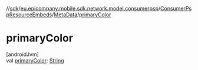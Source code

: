 //[sdk](../../../../index.md)/[eu.epicompany.mobile.sdk.network.model.consumerpsp](../../index.md)/[ConsumerPspResourceEmbeds](../index.md)/[MetaData](index.md)/[primaryColor](primary-color.md)

# primaryColor

[androidJvm]\
val [primaryColor](primary-color.md): [String](https://kotlinlang.org/api/latest/jvm/stdlib/kotlin/-string/index.html)
